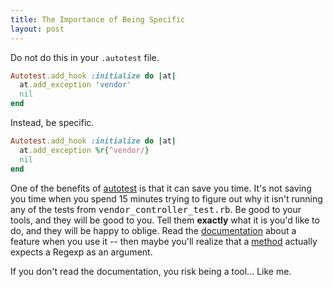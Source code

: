 ```yaml
---
title: The Importance of Being Specific
layout: post
---
```


Do not do this in your <code>.autotest</code> file.

```ruby
Autotest.add_hook :initialize do |at|
  at.add_exception 'vendor'
  nil
end
```

Instead, be specific.

```ruby
Autotest.add_hook :initialize do |at|
  at.add_exception %r{^vendor/}
  nil
end
```

One of the benefits of
[autotest](http://www.zenspider.com/ZSS/Products/ZenTest/) is that it
can save you time. It's not saving you time when you spend 15 minutes
trying to figure out why it isn't running any of the tests from
<tt>vendor_controller_test.rb</tt>. Be good to your tools, and
they will be good to you. Tell them **exactly** what it is you'd like to
do, and they will be happy to oblige. Read the
[documentation](http://zentest.rubyforge.org/ZenTest) about a feature
when you use it -- then maybe you'll realize that a
[method](http://zentest.rubyforge.org/ZenTest/Autotest.html#M000043)
actually expects a Regexp as an argument.

If you don't read the documentation, you risk being a tool... Like me.
